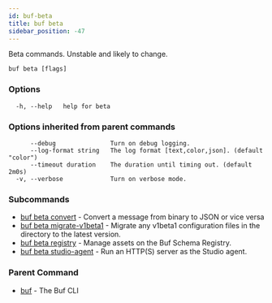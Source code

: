 ```yaml
---
id: buf-beta
title: buf beta
sidebar_position: -47
---
```

Beta commands. Unstable and likely to change.

```
buf beta [flags]
```

### Options

```
  -h, --help   help for beta
```

### Options inherited from parent commands

```
      --debug               Turn on debug logging.
      --log-format string   The log format [text,color,json]. (default "color")
      --timeout duration    The duration until timing out. (default 2m0s)
  -v, --verbose             Turn on verbose mode.
```

### Subcommands

* [buf beta convert](buf-beta-convert.md)	 - Convert a message from binary to JSON or vice versa
* [buf beta migrate-v1beta1](buf-beta-migrate-v1beta1.md)	 - Migrate any v1beta1 configuration files in the directory to the latest version.
* [buf beta registry](buf-beta-registry.md)	 - Manage assets on the Buf Schema Registry.
* [buf beta studio-agent](buf-beta-studio-agent.md)	 - Run an HTTP(S) server as the Studio agent.

### Parent Command

* [buf](buf.md)	 - The Buf CLI
